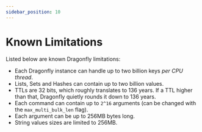 ```yaml
---
sidebar_position: 10
---
```


# Known Limitations

Listed below are known Dragonfly limitations:

* Each Dragonfly instance can handle up to two billion keys *per CPU thread*.
* Lists, Sets and Hashes can contain up to two billion values.
* TTLs are 32 bits, which roughly translates to 136 years. If a TTL higher than that,
  Dragonfly quietly rounds it down to 136 years.
* Each command can contain up to `2^16` arguments (can be changed with the `max_multi_bulk_len` flag).
* Each argument can be up to 256MB bytes long.
* String values sizes are limited to 256MB.

